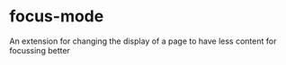 # focus-mode
An extension for changing the display of a page to have less content for focussing better
